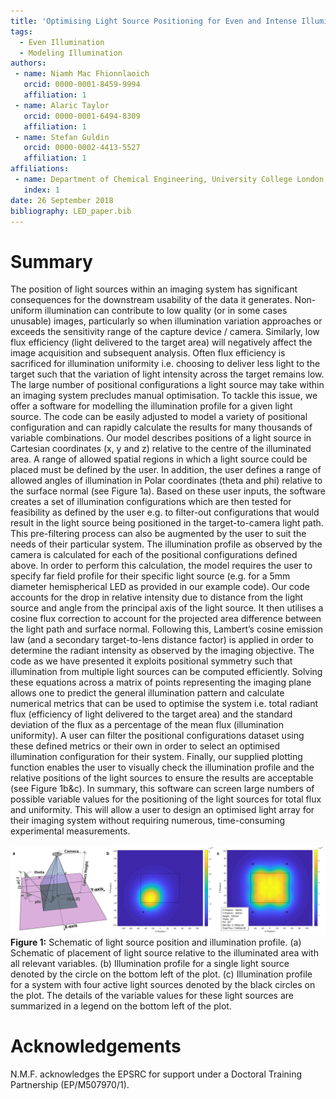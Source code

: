 ```yaml
---
title: 'Optimising Light Source Positioning for Even and Intense Illumination'
tags:
  - Even Illumination
  - Modeling Illumination
authors:
 - name: Niamh Mac Fhionnlaoich 
   orcid: 0000-0001-8459-9994
   affiliation: 1
 - name: Alaric Taylor
   orcid: 0000-0001-6494-8309
   affiliation: 1
 - name: Stefan Guldin
   orcid: 0000-0002-4413-5527
   affiliation: 1
affiliations:
 - name: Department of Chemical Engineering, University College London, Torrington Place, London WC1E 7JE, U.K.
   index: 1
date: 26 September 2018
bibliography: LED_paper.bib
---
```


# Summary

The position of light sources within an imaging system has significant consequences for the downstream usability of the data it generates. Non-uniform illumination can contribute to low quality (or in some cases unusable) images, particularly so when illumination variation approaches or exceeds the sensitivity range of the capture device / camera. Similarly, low flux efficiency (light delivered to the target area) will negatively affect the image acquisition and subsequent analysis. Often flux efficiency is sacrificed for illumination uniformity i.e. choosing to deliver less light to the target such that the variation of light intensity across the target remains low. The large number of positional configurations a light source may take within an imaging system precludes manual optimisation. To tackle this issue, we offer a software for modelling the illumination profile for a given light source. The code can be easily adjusted to model a variety of positional configuration and can rapidly calculate the results for many thousands of variable combinations.
Our model describes positions of a light source in Cartesian coordinates (x, y and z) relative to the centre of the illuminated area. A range of allowed spatial regions in which a light source could be placed must be defined by the user. In addition, the user defines a range of allowed angles of illumination in Polar coordinates (theta and phi) relative to the surface normal (see Figure 1a).
Based on these user inputs, the software creates a set of illumination configurations which are then tested for feasibility as defined by the user e.g. to filter-out configurations that would result in the light source being positioned in the target-to-camera light path. This pre-filtering process can also be augmented by the user to suit the needs of their particular system.
The illumination profile as observed by the camera is calculated for each of the positional configurations defined above.  In order to perform this calculation, the model requires the user to specify far field profile for their specific light source (e.g. for a 5mm diameter hemispherical LED as provided in our example code). Our code accounts for the drop in relative intensity due to distance from the light source and angle from the principal axis of the light source. It then utilises a cosine flux correction to account for the projected area difference between the light path and surface normal. Following this, Lambert’s cosine emission law (and a secondary target-to-lens distance factor) is applied in order to determine the radiant intensity as observed by the imaging objective. The code as we have presented it exploits positional symmetry such that illumination from multiple light sources can be computed efficiently.
Solving these equations across a matrix of points representing the imaging plane allows one to predict the general illumination pattern and calculate numerical metrics that can be used to optimise the system i.e. total radiant flux (efficiency of light delivered to the target area) and the standard deviation of the flux as a percentage of the mean flux (illumination uniformity). A user can filter the positional configurations dataset using these defined metrics or their own in order to select an optimised illumination configuration for their system. Finally, our supplied plotting function enables the user to visually check the illumination profile and the relative positions of the light sources to ensure the results are acceptable (see Figure 1b&c).
In summary, this software can screen large numbers of possible variable values for the positioning of the light sources for total flux and uniformity. This will allow a user to design an optimised light array for their imaging system without requiring numerous, time-consuming experimental measurements.



![](Figure1.png)
**Figure 1:**  Schematic of light source position and illumination profile. (a) Schematic of placement of light source relative to the illuminated area with all relevant variables. (b) Illumination profile for a single light source denoted by the circle on the bottom left of the plot. (c) Illumination profile for a system with four active light sources denoted by the black circles on the plot.  The details of the variable values for these light sources are summarized in a legend on the bottom left of the plot.  

# Acknowledgements

N.M.F. acknowledges the EPSRC for support under a Doctoral Training Partnership (EP/M507970/1).
